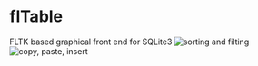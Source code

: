 # flTable
FLTK based graphical front end for SQLite3
![sorting and filting](docs/flTable1.png)
![copy, paste, insert](docs/flTable2.png)
